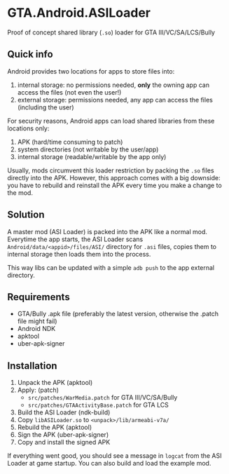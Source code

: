 # GTA.Android.ASILoader

Proof of concept shared library (`.so`) loader for GTA III/VC/SA/LCS/Bully

## Quick info

Android provides two locations for apps to store files into:

  1. internal storage: no permissions needed, **only** the owning app can access the files (not even the user!)
  2. external storage: permissions needed, any app can access the files (including the user)

For security reasons, Android apps can load shared libraries from these locations only:

  1. APK (hard/time consuming to patch)
  2. system directories (not writable by the user/app)
  3. internal storage (readable/writable by the app only)

Usually, mods circumvent this loader restriction by packing the `.so` files directly into the APK.
However, this approach comes with a big downside: you have to rebuild and reinstall the APK every time you make a change to the mod.

## Solution

A master mod (ASI Loader) is packed into the APK like a normal mod.
Everytime the app starts, the ASI Loader scans `Android/data/<appid>/files/ASI/` directory for `.asi` files,
copies them to internal storage then loads them into the process.

This way libs can be updated with a simple `adb push` to the app external directory.

## Requirements

- GTA/Bully .apk file (preferably the latest version, otherwise the .patch file might fail)
- Android NDK
- apktool
- uber-apk-signer

## Installation

1. Unpack the APK (apktool)
2. Apply: (patch)
    - `src/patches/WarMedia.patch` for GTA III/VC/SA/Bully
    - `src/patches/GTAActivityBase.patch` for GTA LCS
3. Build the ASI Loader (ndk-build)
4. Copy `libASILoader.so` to `<unpack>/lib/armeabi-v7a/`
5. Rebuild the APK (apktool)
6. Sign the APK (uber-apk-signer)
7. Copy and install the signed APK

If everything went good, you should see a message in `logcat` from the ASI Loader at game startup.
You can also build and load the example mod.
